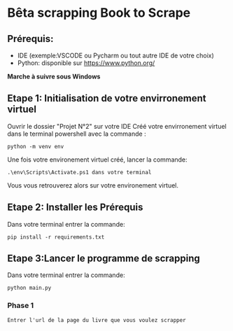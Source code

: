 # Bêta scrapping Book to Scrape

## Prérequis:
- IDE (exemple:VSCODE ou Pycharm ou tout autre IDE de votre choix)
- Python: disponible sur https://www.python.org/

**Marche à suivre sous Windows**

## Etape 1: Initialisation de votre envirronement virtuel

Ouvrir le dossier "Projet N°2" sur votre IDE
Créé votre envirronement virtuel dans le terminal powershell avec la commande : 

`python -m venv env`

Une fois votre environement virtuel créé, lancer la commande:

`.\env\Scripts\Activate.ps1 dans votre terminal`

Vous vous retrouverez alors sur votre environement virtuel.

## Etape 2: Installer les Prérequis

Dans votre terminal entrer la commande:

`pip install -r requirements.txt`

## Etape 3:Lancer le programme de scrapping

Dans votre terminal entrer la commande:

`python main.py`

### Phase 1
    Entrer l'url de la page du livre que vous voulez scrapper
